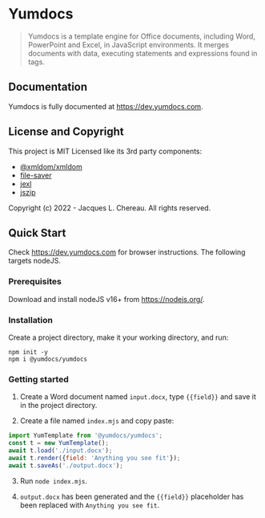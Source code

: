# Yumdocs

> Yumdocs is a template engine for Office documents, including Word, PowerPoint and Excel, in JavaScript environments.
> It merges documents with data, executing statements and expressions found in tags.

## Documentation

Yumdocs is fully documented at https://dev.yumdocs.com.

## License and Copyright

This project is MIT Licensed like its 3rd party components:

- [@xmldom/xmldom](https://github.com/xmldom/xmldom/blob/master/LICENSE)
- [file-saver](https://github.com/eligrey/FileSaver.js/blob/master/LICENSE.md)
- [jexl](https://github.com/TomFrost/Jexl/blob/master/LICENSE.txt)
- [jszip](https://github.com/Stuk/jszip/blob/main/LICENSE.markdown)

Copyright (c) 2022 - Jacques L. Chereau. All rights reserved.

## Quick Start

Check https://dev.yumdocs.com for browser instructions. The following targets nodeJS.

### Prerequisites

Download and install nodeJS v16+ from https://nodejs.org/.

### Installation

Create a project directory, make it your working directory, and run:

```shell
npm init -y
npm i @yumdocs/yumdocs
```

### Getting started

1) Create a Word document named `input.docx`, type `{{field}}` and save it in the project directory.

2) Create a file named `index.mjs` and copy paste:

```js
import YumTemplate from '@yumdocs/yumdocs';
const t = new YumTemplate();
await t.load('./input.docx');
await t.render({field: 'Anything you see fit'});
await t.saveAs('./output.docx');
```

3) Run `node index.mjs`.

4) `output.docx` has been generated and the `{{field}}` placeholder has been replaced with `Anything you see fit`.